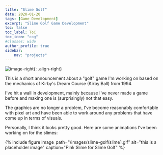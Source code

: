 ```yaml
---
title: "Slime Golf"
date: 2020-01-20
tags: [Game Development]
excerpt: "Slime Golf Game Development"
toc: false
toc_label: ToC
toc_icon: "cog"
#classes: wide
author_profile: true
sidebar:
    nav: "projects"
---
```


![image-right](/images/kirbycover.png){: .align-right}

This is a short announcement about a "golf" game I'm working on based on the mechanics of Kirby's Dream Course (Kirby Ball) from 1994.

I've hit a wall in development, mainly because I've never made a game before and making one is (surprisingly) not that easy.

The graphics are no longer a problem, I've become reasonably comfortable with pixel art and have been able to work around any problems that have come up in terms of visuals.

Personally, I think it looks pretty good. Here are some animations I've been working on for the slimes:

{% include figure image_path="/images/slime-golf/slime1.gif" alt="this is a placeholder image" caption="Pink Slime for Slime Golf" %}



